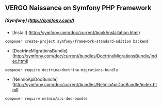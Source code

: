 ## VERGO Naissance on Symfony PHP Framework

##### [Symfony] (http://symfony.com/)
* [Install] (http://symfony.com/doc/current/book/installation.html)
```bash
composer create-project symfony/framework-standard-edition backend
```
* [DoctrineMigrationsBundle] (http://symfony.com/doc/current/bundles/DoctrineMigrationsBundle/index.html)
```bash
composer require doctrine/doctrine-migrations-bundle
```

* [NelmioApiDocBundle] (http://symfony.com/doc/current/bundles/NelmioApiDocBundle/index.html)
```
composer require nelmio/api-doc-bundle
```
